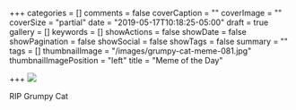 +++
categories = []
comments = false
coverCaption = ""
coverImage = ""
coverSize = "partial"
date = "2019-05-17T10:18:25-05:00"
draft = true
gallery = []
keywords = []
showActions = false
showDate = false
showPagination = false
showSocial = false
showTags = false
summary = ""
tags = []
thumbnailImage = "/images/grumpy-cat-meme-081.jpg"
thumbnailImagePosition = "left"
title = "Meme of the Day"

+++
![](/images/grumpy-cat-meme-081.jpg)

RIP Grumpy Cat